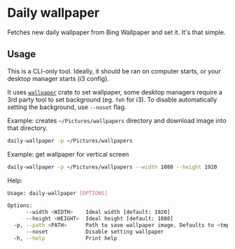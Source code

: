 # Daily wallpaper

Fetches new daily wallpaper from Bing Wallpaper and set it. It's that simple.

## Usage

This is a CLI-only tool. Ideally, it should be ran on computer starts, or your desktop manager starts (i3 config).

It uses [`wallpaper`](https://docs.rs/wallpaper/latest/wallpaper/) crate to set wallpaper, some desktop managers require a 3rd party tool to set background (eg. `feh` for i3).
To disable automatically setting the background, use `--noset` flag.

Example: creates `~/Pictures/wallpapers` directory and download image into that directory.

```bash
daily-wallpaper -p ~/Pictures/wallpapers
```

Example: get wallpaper for vertical screen

```bash
daily-wallpaper -p ~/Pictures/wallpapers --width 1080 --height 1920
```

Help:

```bash
Usage: daily-wallpaper [OPTIONS]

Options:
      --width <WIDTH>    Ideal width [default: 1920]
      --height <HEIGHT>  Ideal height [default: 1080]
  -p, --path <PATH>      Path to save wallpaper image. Defaults to <tmp_dir>/wallpaper_cache [default: ]
      --noset            Disable setting wallpaper
  -h, --help             Print help
```

